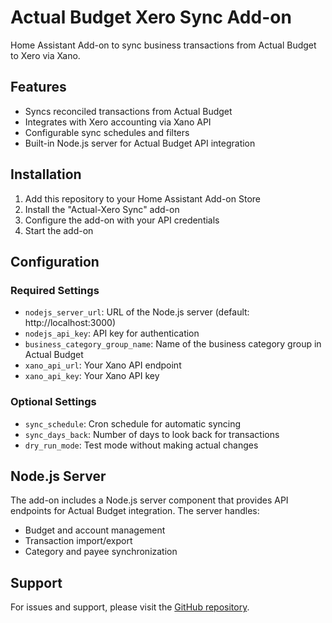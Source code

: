 # Actual Budget Xero Sync Add-on

Home Assistant Add-on to sync business transactions from Actual Budget to Xero via Xano.

## Features

- Syncs reconciled transactions from Actual Budget
- Integrates with Xero accounting via Xano API
- Configurable sync schedules and filters
- Built-in Node.js server for Actual Budget API integration

## Installation

1. Add this repository to your Home Assistant Add-on Store
2. Install the "Actual-Xero Sync" add-on
3. Configure the add-on with your API credentials
4. Start the add-on

## Configuration

### Required Settings
- `nodejs_server_url`: URL of the Node.js server (default: http://localhost:3000)
- `nodejs_api_key`: API key for authentication
- `business_category_group_name`: Name of the business category group in Actual Budget
- `xano_api_url`: Your Xano API endpoint
- `xano_api_key`: Your Xano API key

### Optional Settings
- `sync_schedule`: Cron schedule for automatic syncing
- `sync_days_back`: Number of days to look back for transactions
- `dry_run_mode`: Test mode without making actual changes

## Node.js Server

The add-on includes a Node.js server component that provides API endpoints for Actual Budget integration. The server handles:

- Budget and account management
- Transaction import/export
- Category and payee synchronization

## Support

For issues and support, please visit the [GitHub repository](https://github.com/Dylzzzzz/actual-xero-addon).